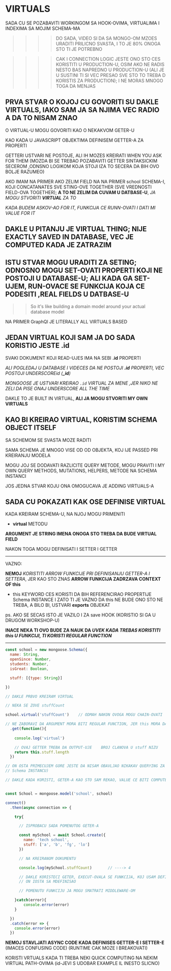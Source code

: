 # VIRTUALS

SADA CU SE POZABAVITI WORKINGOM SA HOOK-OVIMA, VIRTUALIMA I INDEXIMA SA MOJIM SCHEMA-MA

>>>> DO SADA, VIDEO SI DA SA MONGO-OM MZOES URADITI PRILICNO SVASTA, I TO JE 80% ONOGA STO TI JE POTREBNO

>>>> CAK I CONNECTION LOGIC JESTE ONO STO CES KORISTITI U PRODUCTION-U, OSIM AKO NE RADIS NESTO BAS NAPREDNO U PRODUCTION-U (ALI JE U SUSTINI TI SI VEC PRESAO SVE STO TO TREBA D KORISTIS ZA PRODUCTION); I NE MORAS MNOGO TOGA DA MENJAS

## PRVA STVAR O KOJOJ CU GOVORITI SU DAKLE VIRTUALS, IAKO SAM JA SA NJIMA VEC RADIO A DA TO NISAM ZNAO

O VIRTUAL-U MOGU GOVORITI KAO O NEKAKVOM GETER-U

KAO KADA U JAVASCRIPT OBJEKTIMA DEFINISEM GETTER-A ZA PROPERTI

GETTERI USTVARI NE POSTOJE, ALI IH MOZES KREIRATI WHEN YOU ASK FOR THEM (MOZDA BI SE TREBAO POZABAVITI GETTER SINTAKSICKIM SECEROM ,ODNSNO LOGIKOM KOJA STOJI IZA TO SECERA DA BIH OVO BOLJE RAZUMEO)

AKO IMAM NA PRIMER AKO ZELIM FIELD NA NA PRIMER school SCHEMA-I, KOJI CONCATANATES SVE STING-OVE TOGETHER (SVE VREDNOSTI FIELD-OVA TOGETHER); **A TO NE ZELIM DA CUVAM U DATBASE-U**, *JA MOGU STVORITI **VIRTUAL** ZA TO*

*KADA BUDEM ASKOV-AO FOR IT, FUNKCIJA CE RUNN-OVATI I DATI MI VALUE FOR IT*

## DAKLE U PITANJU JE VIRTUAL THING; NIJE EXACTLY SAVED IN DATABASE, VEC JE COMPUTED KADA JE ZATRAZIM

## ISTU STVAR MOGU URADITI ZA SETING; ODNOSNO MOGU SET-OVATI PROPERTI KOJI NE POSTOJI U DATABASE-U; ALI KADA GA SET-UJEM, RUN-OVACE SE FUNKCIJA KOJA CE PODESITI ,REAL FIELDS U DATBASE-U

>> So it's like building a domain model around your actual database model

NA PRIMER GraphQl JE LITERALLY ALL VIRTUALS BASED

## JEDAN VIRTUAL KOJI SAM JA DO SADA KORISTIO JESTE **.id**

SVAKI DOKUMENT KOJI READ-UJES IMA NA SEBI **.id** PROPERTI

*ALI POGLEDAJ U DATABASE I VIDECES DA NE POSTOJI **.id** PROPERTI, VEC POSTOJI UNDERSCOREid (**_id**)*

*MONGOOSE JE USTVARI KREIRAO `.id` VIRTUAL ZA MENE ,JER NIKO NE ZELI DA PISE ONAJ UNDERSCORE ALL THE TIME*

DAKLE TO JE BUILT IN VIRTUAL, **ALI JA MOGU STVORITI MY OWN VIRTUALS**

## KAO BI KREIRAO VIRTUAL, KORISTIM SCHEMA OBJECT ITSELF

SA SCHEMOM SE SVASTA MOZE RADITI

SAMA SCHEMA JE MNOGO VISE OD OD OBJEKTA, KOJ IJE PASSED PRI KREIRANJU MODELA

MOGU JOJ SE DODAVATI RAZLICITE QUERY METODE, MOGU PRAVITI I MY OWN QUERY METHODS, MUTATIONS, HELPERS, METODE NA SCHEMA INSTANCI

JOS JEDNA STVAR KOJU ONA OMOGUCAVA JE ADDING VIRTUALS-A

## SADA CU POKAZATI KAK OSE DEFINISE VIRTUAL

KADA KREIRAM SCHEMA-U, NA NJOJ MOGU PRIMENITI

- **virtual** METODU

**ARGUMENT JE STRING IMENA ONOGA STO TREBA DA BUDE VIRTUAL FIELD**

NAKON TOGA MOGU DEFINISATI I SETTER I GETTER

*****

VAZNO:

**NEMOJ** *KORISTITI ARROW FUNKCIJE PRI DEFINISANJU GETTER-A I SETTERA*, JER KAO STO ZNAS **ARROW FUNKCIJA ZADRZAVA CONTEXT OF this**

- this KEYWORD CES KORISTI DA BIH REFERENCIRAO PROPERTIJE Schema INSTANCE I ZATO TI JE VAZNO DA this NE BUDE ONO STO NE TREBA, A BILO BI, USTVARI **exports** OBJEKAT

ps. AKO SE SECAS ISTO JE VAZILO I ZA save HOOK (KORISTIO SI GA U DRUGOM WORKSHOP-U)

**INACE NEKA TI OVO BUDE ZA NAUK DA *UVEK KADA TREBAS KORISTITI this U FUNKCIJI, TI KORISTI REGULAR FUNCTION***

*****

```javascript
const school = new mongoose.Schema({
  name: String,
  openSince: Number,
  students: Number,
  isGreat: Boolean,

  stuff: [{type: String}]

})

// DAKLE PRBVO KREIRAM VIRTUAL

// NEKA SE ZOVE stuffCount

school.virtual('stuffCount')    // ODMAH NAKON OVOGA MOGU CHAIN-OVATI   get    METODU, KOJA KREIRA GETTER-A

// NE ZABORAVI DA ARGUMENT MORA BITI REGULAR FUNCTION, JER this MORA DA SE INSTANCU SCHEMA-E
  .get(function(){
    
    console.log('virtual')

    // OVAJ GETTER TREBA DA OUTPUT-UJE    BROJ CLANOVA U stuff NIZU
    return this.stuff.length
  })

// ON OSTA PRIMECUJEM GORE JESTE DA NISAM OBAVLJAO NIKAKAV QUERYING ZA stuff-OM (ZAKLJUCUJEM DA this ONDA REPREZENTUJE 
// Schema INSTANCU)

// DAKLE KADA KORISTI, GETER-A KAO STO SAM REKAO, VALUE CE BITI COMPUTED JER TO NIJE FIELD KOJI CE BITI NA DOKUMENTU


const School = mongoose.model('school', school)

connect()
  .then(async connection => {

    try{

      // ISPROBACU SADA POMENUTOG GETER-A

      const mySchool = await School.create({
        name: 'tech school',
        stuff: ['a', 'b', 'fg', 'lo']
      })

      // NA KREIRANOM DOKUMENTU

      console.log(mySchool.stuffCount)       // ----> 4

      // DAKLE KORISTECI GETER, EXECUT-OVALA SE FUNKCIJA, KOJ USAM DEFINISAO, I KOJA JE RETURN-OVALA
      // ON IOSTA SA MDEFINISAO

      // POMENUTU FUNKCIJU JA MOGU SMATRATI MIDDLEWARE-OM

    }catch(error){
        console.error(error)
    }

  })
  .catch(error => {
    console.error(error)
  })
```

**NEMOJ STAVLJATI ASYNC CODE KADA DEFINISES GETTER-E I SETTER-E** (IMACES CONFUSING CODE) (RUNTIME CAK MOZE I BREAKOVATI)

KORISTI VRTUALS KADA TI TREBA NEKI QUICK COMPUTING NA NEKIM VIRTUAL PATH-OVIMA (id-JEVI S UDOBAR EXAMPLE IL INESTO SLICNO)